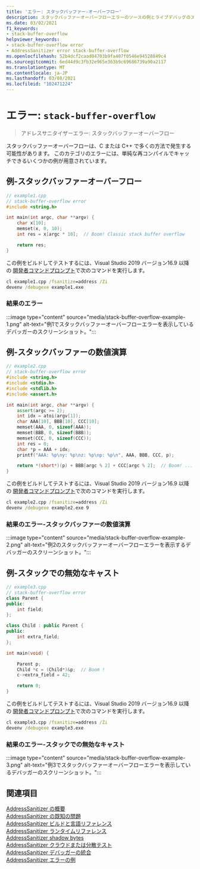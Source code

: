 ```yaml
---
title: 'エラー: スタックバッファー-オーバーフロー'
description: スタックバッファーオーバーフローエラーのソースの例とライブデバッグのスクリーンショット。
ms.date: 03/02/2021
f1_keywords:
- stack-buffer-overflow
helpviewer_keywords:
- stack-buffer-overflow error
- AddressSanitizer error stack-buffer-overflow
ms.openlocfilehash: 52b4dcf2caad04703b9fa407f0546e94528849c4
ms.sourcegitcommit: 6ed44d9c3fb32e965e363b9c69686739a90a2117
ms.translationtype: MT
ms.contentlocale: ja-JP
ms.lasthandoff: 03/08/2021
ms.locfileid: "102471224"
---
```

# <a name="error-stack-buffer-overflow"></a>エラー: `stack-buffer-overflow`

> アドレスサニタイザーエラー: スタックバッファーオーバーフロー

スタックバッファーオーバーフローは、C または C++ で多くの方法で発生する可能性があります。 このカテゴリのエラーには、単純な再コンパイルでキャッチできるいくつかの例が用意されています。

## <a name="example---stack-buffer-overflow"></a>例-スタックバッファーオーバーフロー

```cpp
// example1.cpp
// stack-buffer-overflow error
#include <string.h>

int main(int argc, char **argv) {
    char x[10];
    memset(x, 0, 10);
    int res = x[argc * 10];  // Boom! Classic stack buffer overflow

    return res;
}
```

この例をビルドしてテストするには、Visual Studio 2019 バージョン16.9 以降の [開発者コマンドプロンプト](../build/building-on-the-command-line.md#developer_command_prompt_shortcuts)で次のコマンドを実行します。

```cmd
cl example1.cpp /fsanitize=address /Zi
devenv /debugexe example1.exe
```

### <a name="resulting-error"></a>結果のエラー

:::image type="content" source="media/stack-buffer-overflow-example-1.png" alt-text="例1でスタックバッファーオーバーフローエラーを表示しているデバッガーのスクリーンショット。":::

## <a name="example---stack-buffer-math"></a>例-スタックバッファーの数値演算

```cpp
// example2.cpp
// stack-buffer-overflow error
#include <string.h>
#include <stdio.h>
#include <stdlib.h>
#include <assert.h>

int main(int argc, char **argv) {
    assert(argc >= 2);
    int idx = atoi(argv[1]);
    char AAA[10], BBB[10], CCC[10];
    memset(AAA, 0, sizeof(AAA));
    memset(BBB, 0, sizeof(BBB));
    memset(CCC, 0, sizeof(CCC));
    int res = 0;
    char *p = AAA + idx;
    printf("AAA: %p\ny: %p\nz: %p\np: %p\n", AAA, BBB, CCC, p);

    return *(short*)(p) + BBB[argc % 2] + CCC[argc % 2];  // Boom! ... when argument is 9
}
```

この例をビルドしてテストするには、Visual Studio 2019 バージョン16.9 以降の [開発者コマンドプロンプト](../build/building-on-the-command-line.md#developer_command_prompt_shortcuts)で次のコマンドを実行します。

```cmd
cl example2.cpp /fsanitize=address /Zi
devenv /debugexe example2.exe 9
```

### <a name="resulting-error---stack-buffer-math"></a>結果のエラー-スタックバッファーの数値演算

:::image type="content" source="media/stack-buffer-overflow-example-2.png" alt-text="例2のスタックバッファーオーバーフローエラーを表示するデバッガーのスクリーンショット。":::

## <a name="example---improper-down-cast-on-stack"></a>例-スタックでの無効なキャスト

```cpp
// example3.cpp
// stack-buffer-overflow error
class Parent {
public:
    int field;
};

class Child : public Parent {
public:
    int extra_field;
};

int main(void) {

    Parent p;
    Child *c = (Child*)&p;  // Boom !
    c->extra_field = 42;

    return 0;
}
```

この例をビルドしてテストするには、Visual Studio 2019 バージョン16.9 以降の [開発者コマンドプロンプト](../build/building-on-the-command-line.md#developer_command_prompt_shortcuts)で次のコマンドを実行します。

```cmd
cl example3.cpp /fsanitize=address /Zi
devenv /debugexe example3.exe
```

### <a name="resulting-error---improper-down-cast-on-stack"></a>結果のエラー-スタックでの無効なキャスト

:::image type="content" source="media/stack-buffer-overflow-example-3.png" alt-text="例3でスタックバッファーオーバーフローエラーを表示しているデバッガーのスクリーンショット。":::

## <a name="see-also"></a>関連項目

[AddressSanitizer の概要](./asan.md)\
[AddressSanitizer の既知の問題](./asan-known-issues.md)\
[AddressSanitizer ビルドと言語リファレンス](./asan-building.md)\
[AddressSanitizer ランタイムリファレンス](./asan-runtime.md)\
[AddressSanitizer shadow bytes](./asan-shadow-bytes.md)\
[AddressSanitizer クラウドまたは分散テスト](./asan-offline-crash-dumps.md)\
[AddressSanitizer デバッガーの統合](./asan-debugger-integration.md)\
[AddressSanitizer エラーの例](./asan-error-examples.md)
